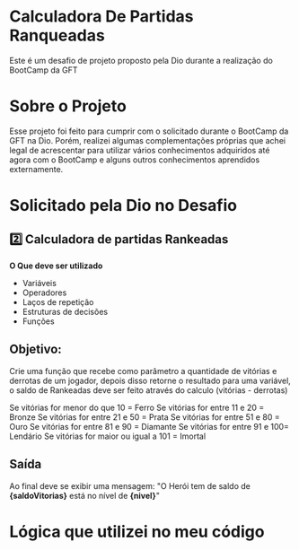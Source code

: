# Calculadora De Partidas Ranqueadas
Este é um desafio de projeto proposto pela Dio durante a realização do BootCamp da GFT

# Sobre o Projeto
Esse projeto foi feito para cumprir com o solicitado durante o BootCamp da GFT na Dio. Porém, realizei algumas complementações próprias que achei legal de acrescentar para utilizar vários conhecimentos adquiridos até agora com o BootCamp e alguns outros conhecimentos aprendidos externamente.

# Solicitado pela Dio no Desafio
## 2️⃣ Calculadora de partidas Rankeadas
**O Que deve ser utilizado**

- Variáveis
- Operadores
- Laços de repetição
- Estruturas de decisões
- Funções

## Objetivo:

Crie uma função que recebe como parâmetro a quantidade de vitórias e derrotas de um jogador,
depois disso retorne o resultado para uma variável, o saldo de Rankeadas deve ser feito através do calculo (vitórias - derrotas)

Se vitórias for menor do que 10 = Ferro
Se vitórias for entre 11 e 20 = Bronze
Se vitórias for entre 21 e 50 = Prata
Se vitórias for entre 51 e 80 = Ouro
Se vitórias for entre 81 e 90 = Diamante
Se vitórias for entre 91 e 100= Lendário
Se vitórias for maior ou igual a 101 = Imortal

## Saída

Ao final deve se exibir uma mensagem:
"O Herói tem de saldo de **{saldoVitorias}** está no nível de **{nivel}**"

# Lógica que utilizei no meu código
